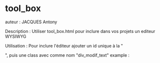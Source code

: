 # tool_box

auteur : JACQUES Antony

Description : Utiliser tool_box.html pour inclure dans vos projets un editeur WYSIWYG

Utilisation : Pour inclure l'éditeur ajouter un id unique à la "<div>", puis une class avec comme nom "div_modif_text" 
  example : <div id="id_unique" class="div_modif_text autre_class"></div>

